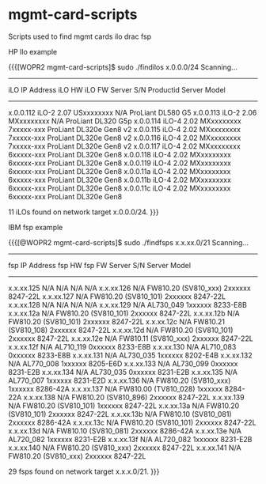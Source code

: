 mgmt-card-scripts
=================

Scripts used to find mgmt cards ilo drac fsp


HP Ilo example

{{{[WOPR2 mgmt-card-scripts]$ sudo ./findilos x.0.0.0/24
Scanning...

--------------- ------ -------- ------------ -------------------------
iLO IP Address  iLO HW iLO FW   Server S/N   Productid   Server Model 
--------------- ------ -------- ------------ -------------------------
x.0.0.112    iLO-2  2.07     USxxxxxxxx   N/A        ProLiant DL580 G5
x.0.0.113    iLO-2  2.06     MXxxxxxxxx   N/A        ProLiant DL320 G5p
x.0.0.114    iLO-4  2.02     MXxxxxxxxx   7xxxxx-xxx ProLiant DL320e Gen8 v2
x.0.0.115    iLO-4  2.02     MXxxxxxxxx   7xxxxx-xxx ProLiant DL320e Gen8 v2
x.0.0.116    iLO-4  2.02     MXxxxxxxxx   7xxxxx-xxx ProLiant DL320e Gen8 v2
x.0.0.117    iLO-4  2.02     MXxxxxxxxx   6xxxxx-xxx ProLiant DL320e Gen8
x.0.0.118    iLO-4  2.02     MXxxxxxxxx   6xxxxx-xxx ProLiant DL320e Gen8
x.0.0.119    iLO-4  2.02     MXxxxxxxxx   6xxxxx-xxx ProLiant DL320e Gen8
x.0.0.11a    iLO-4  2.02     MXxxxxxxxx   6xxxxx-xxx ProLiant DL320e Gen8
x.0.0.11b    iLO-4  2.02     MXxxxxxxxx   6xxxxx-xxx ProLiant DL320e Gen8
x.0.0.11c    iLO-4  2.02     MXxxxxxxxx   6xxxxx-xxx ProLiant DL320e Gen8

11 iLOs found on network target x.0.0.0/24.
}}}

IBM fsp example 

 {{{[@WOPR2 mgmt-card-scripts]$ sudo ./findfsps x.x.xx.0/21
Scanning...

--------------- ------ ---------------------------------- -------------------------
fsp IP Address  fsp HW fsp FW               Server S/N   Server Model
--------------- ------ ------------------------------------ -------------------------
x.x.xx.125    N/A    N/A                  N/A          N/A
x.x.xx.126    N/A    FW810.20 (SV810_xxx) 2xxxxxx      8247-22L
x.x.xx.127    N/A    FW810.20 (SV810_101) 2xxxxxx      8247-22L
x.x.xx.128    N/A    N/A                  N/A          N/A
x.x.xx.129    N/A    AL730_049            1xxxxxx      8233-E8B
x.x.xx.12a    N/A    FW810.20 (SV810_101) 2xxxxxx      8247-22L
x.x.xx.12b    N/A    FW810.20 (SV810_101) 2xxxxxx      8247-22L
x.x.xx.12c    N/A    FW810.21 (SV810_108) 2xxxxxx      8247-22L
x.x.xx.12d    N/A    FW810.20 (SV810_101) 2xxxxxx      8247-22L
x.x.xx.12e    N/A    FW810.11 (SV810_xxx) 2xxxxxx      8247-22L
x.x.xx.12f    N/A    AL710_119            0xxxxxx      8233-E8B
x.x.xx.130    N/A    AL710_083            0xxxxxx      8233-E8B
x.x.xx.131    N/A    AL730_035            1xxxxxx      8202-E4B
x.x.xx.132    N/A    AL770_008            1xxxxxx      8205-E6D
x.x.xx.133    N/A    AL730_099            0xxxxxx      8231-E2B
x.x.xx.134    N/A    AL730_035            0xxxxxx      8231-E2B
x.x.xx.135    N/A    AL770_007            1xxxxxx      8231-E2D
x.x.xx.136    N/A    FW810.20 (SV810_xxx) 1xxxxxx      8286-42A
x.x.xx.137    N/A    FW810.00 (TV810_028) 1xxxxxx      8284-22A
x.x.xx.138    N/A    FW810.20 (SV810_896) 2xxxxxx      8247-22L
x.x.xx.139    N/A    FW810.20 (SV810_101) 1xxxxxx      8247-22L
x.x.xx.13a    N/A    FW810.20 (SV810_101) 2xxxxxx      8247-22L
x.x.xx.13b    N/A    FW810.10 (SV810_081) 2xxxxxx      8286-42A
x.x.xx.13c    N/A    FW810.20 (SV810_101) 2xxxxxx      8247-22L
x.x.xx.13d    N/A    FW810.10 (SV810_081) 2xxxxxx      8286-42A
x.x.xx.13e    N/A    AL720_082            1xxxxxx      8231-E2B
x.x.xx.13f    N/A    AL720_082            1xxxxxx      8231-E2B
x.x.xx.140    N/A    FW810.20 (SV810_xxx) 2xxxxxx      8247-22L
x.x.xx.141    N/A    FW810.20 (SV810_xxx) 2xxxxxx      8247-22L

29 fsps found on network target x.x.x.0/21.
}}}

